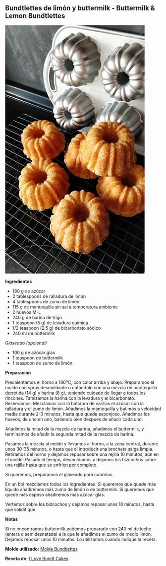 ## Bundtlettes de limón y buttermilk - Buttermilk & Lemon Bundtlettes

![Bundtlettes de limón y buttermilk](../../uploads/images/bundtlettes-limon-buttermilk.jpg "Bundtlettes de limón y buttermilk")

**Ingredientes**

- 180 g de azúcar
- 2 tablespoons de ralladura de limón
- 4 tablespoons de zumo de limón
- 115 g de mantequilla sin sal a temperatura ambiente
- 2 huevos M-L
- 240 g de harina de trigo
- 1 teaspoon (5 g) de levadura química
- 1/2 teaspoon (2,5 g) de bicarbonato sódico
- 240 ml de buttermilk

*Glaseado (opcional)*

- 100 g de azúcar glas
- 1 teaspoon de buttermilk
- 1 teaspoon de zumo de limón

**Preparación**

Precalentamos el horno a 180ºC, con calor arriba y abajo. Preparamos el molde con spray desmoldante o untándolo con una mezcla de mantequilla derretida (14 g) y harina (8 g), teniendo cuidado de llegar a todos los rincones.
Tamizamos la harina con la levadura y el bicarbonato. Reservamos.
Mezclamos con la batidora de varillas el azúcar con la ralladura y el zumo de limón. Añadimos la mantequilla y batimos a velocidad media durante 2-3 minutos, hasta que quede esponjoso. Añadimos los huevos, de uno en uno, batiendo bien después de añadir cada uno.

Añadimos la mitad de la mezcla de harina, añadimos el buttermilk, y terminamos de añadir la segunda mitad de la mezcla de harina.

Pasamos la mezcla al molde y llevamos al horno, a la zona central, durante unos 30-35 minutos, o hasta que al introducir una brocheta salga limpia.
Retiramos del horno y dejamos reposar sobre una rejilla 10 minutos, aún en el molde. Pasado el tiempo, desmoldamos y dejamos los bizcochos sobre una rejilla hasta que se enfríen por completo.

Si queremos, preparamos el glaseado para cubrirlos.

En un bol mezclamos todos los ingredientes. Si queremos que quede más líquido añadiremos más zumo de limón o de buttermilk. Si queremos que quede más espeso añadiremos más azúcar glas.

Vertemos sobre los bizcochos y dejamos reposar unos 10 minutos, hasta que solidifique.

**Notas**

Si no encontramos buttermilk podemos prepararlo con 240 ml de leche (entera o semidesnatada) a la que le añadimos el zumo de medio limón. Dejamos reposar unos 10 minutos. Lo utilizamos cuando indique la receta.

**Molde utilizado:** [Molde Bundtlettes](../../moldes-y-utensilios.md)

**Receta de:** [I Love Bundt Cakes](http://www.ilovebundtcakes.com/buttermilk-lemon-bundtlettes/)
